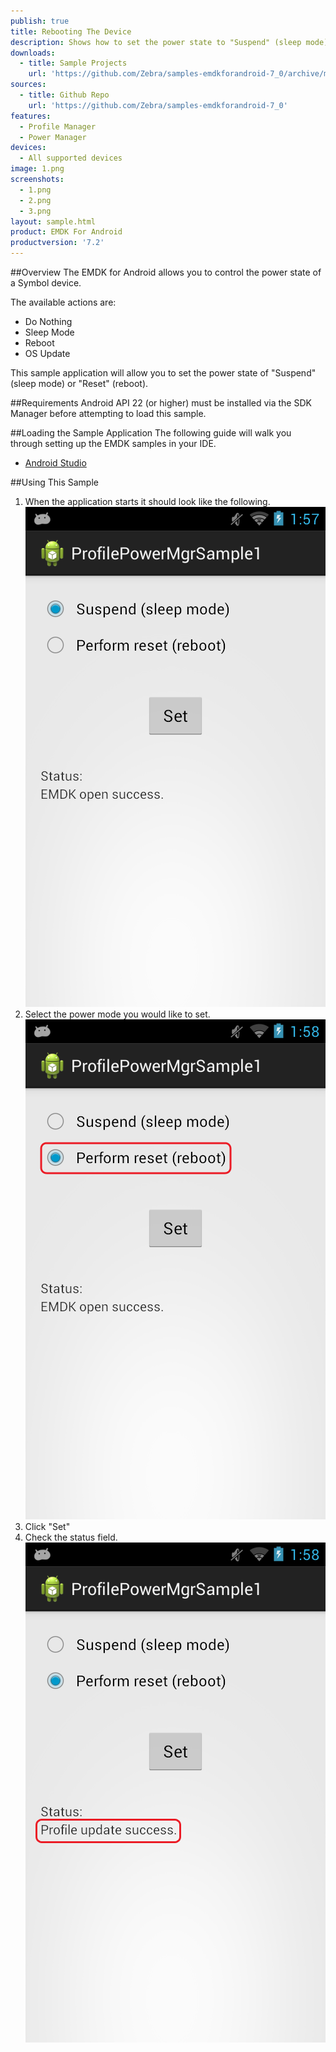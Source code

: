```yaml
---
publish: true
title: Rebooting The Device
description: Shows how to set the power state to "Suspend" (sleep mode) or to "Reset" (reboot) the device.
downloads:
  - title: Sample Projects
    url: 'https://github.com/Zebra/samples-emdkforandroid-7_0/archive/master.zip'
sources:
  - title: Github Repo
    url: 'https://github.com/Zebra/samples-emdkforandroid-7_0'
features:
  - Profile Manager
  - Power Manager
devices:
  - All supported devices
image: 1.png
screenshots:
  - 1.png
  - 2.png
  - 3.png
layout: sample.html
product: EMDK For Android
productversion: '7.2'
---
```


##Overview
The EMDK for Android allows you to control the power state of a Symbol device. 

The available actions are:  
- Do Nothing  
- Sleep Mode  
- Reboot  
- OS Update  

This sample application will allow you to set the power state of "Suspend" (sleep mode) or "Reset" (reboot).



##Requirements
Android API 22 (or higher) must be installed via the SDK Manager before attempting to load this sample.

##Loading the Sample Application
The following guide will walk you through setting up the EMDK samples in your IDE.

* [Android Studio](/emdk-for-android/7-1/guide/emdksamples_androidstudio)


##Using This Sample
1. When the application starts it should look like the following.  
  ![img](1_1.png)  
2. Select the power mode you would like to set.  
  ![img](1_2.png)    
3.  Click "Set" 
4.  Check the status field.   
  ![img](1_3.png)  
  





















